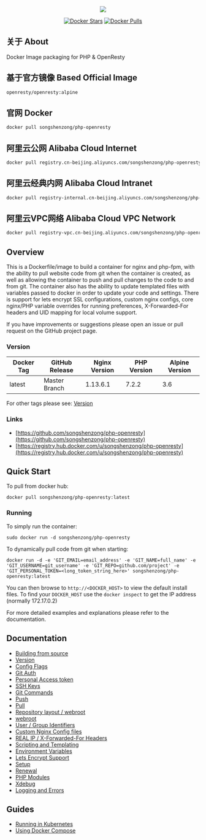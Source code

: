 <p align="center"><a href="https://songshenzong.com" target="_blank"><img src="https://songshenzong.com/images/logo.png"></a></p>

<p align="center">
<a href="https://hub.docker.com/r/songshenzong/php-openresty/"><img src="https://img.shields.io/docker/pulls/songshenzong/php-openresty.svg?style=flat-square" alt="Docker Stars"></a>
<a href="https://hub.docker.com/r/songshenzong/php-openresty/"><img src="https://img.shields.io/docker/stars/songshenzong/php-openresty.svg?style=flat-square" alt="Docker Pulls"></a>
</p>

## 关于 About
Docker Image packaging for PHP & OpenResty


## 基于官方镜像 Based Official Image

```bash
openresty/openresty:alpine
```


## 官网 Docker

```bash
docker pull songshenzong/php-openresty
```



## 阿里云公网 Alibaba Cloud Internet

```bash
docker pull registry.cn-beijing.aliyuncs.com/songshenzong/php-openresty
```



## 阿里云经典内网 Alibaba Cloud Intranet

```bash
docker pull registry-internal.cn-beijing.aliyuncs.com/songshenzong/php-openresty
```



## 阿里云VPC网络 Alibaba Cloud VPC Network

```bash
docker pull registry-vpc.cn-beijing.aliyuncs.com/songshenzong/php-openresty
```


## Overview
This is a Dockerfile/image to build a container for nginx and php-fpm, with the ability to pull website code from git when the container is created, as well as allowing the container to push and pull changes to the code to and from git. The container also has the ability to update templated files with variables passed to docker in order to update your code and settings. There is support for lets encrypt SSL configurations, custom nginx configs, core nginx/PHP variable overrides for running preferences, X-Forwarded-For headers and UID mapping for local volume support.

If you have improvements or suggestions please open an issue or pull request on the GitHub project page.

### Version
| Docker Tag | GitHub Release | Nginx Version | PHP Version | Alpine Version |
|-----|-------|-----|--------|--------|
| latest | Master Branch |1.13.6.1 | 7.2.2 | 3.6 |

For other tags please see: [Version](https://github.com/songshenzong/php-openresty/blob/master/docs/versioning.md)

### Links
- [https://github.com/songshenzong/php-openresty](https://github.com/songshenzong/php-openresty)
- [https://registry.hub.docker.com/u/songshenzong/php-openresty](https://registry.hub.docker.com/u/songshenzong/php-openresty)

## Quick Start
To pull from docker hub:
```
docker pull songshenzong/php-openresty:latest
```
### Running
To simply run the container:
```
sudo docker run -d songshenzong/php-openresty
```
To dynamically pull code from git when starting:
```
docker run -d -e 'GIT_EMAIL=email_address' -e 'GIT_NAME=full_name' -e 'GIT_USERNAME=git_username' -e 'GIT_REPO=github.com/project' -e 'GIT_PERSONAL_TOKEN=<long_token_string_here>' songshenzong/php-openresty:latest
```

You can then browse to ```http://<DOCKER_HOST>``` to view the default install files. To find your ```DOCKER_HOST``` use the ```docker inspect``` to get the IP address (normally 172.17.0.2)

For more detailed examples and explanations please refer to the documentation.
## Documentation

- [Building from source](https://github.com/songshenzong/php-openresty/blob/master/docs/building.md)
- [Version](https://github.com/songshenzong/php-openresty/blob/master/docs/versioning.md)
- [Config Flags](https://github.com/songshenzong/php-openresty/blob/master/docs/config_flags.md)
- [Git Auth](https://github.com/songshenzong/php-openresty/blob/master/docs/git_auth.md)
 - [Personal Access token](https://github.com/songshenzong/php-openresty/blob/master/docs/git_auth.md#personal-access-token)
 - [SSH Keys](https://github.com/songshenzong/php-openresty/blob/master/docs/git_auth.md#ssh-keys)
- [Git Commands](https://github.com/songshenzong/php-openresty/blob/master/docs/git_commands.md)
 - [Push](https://github.com/songshenzong/php-openresty/blob/master/docs/git_commands.md#push-code-to-git)
 - [Pull](https://github.com/songshenzong/php-openresty/blob/master/docs/git_commands.md#pull-code-from-git-refresh)
- [Repository layout / webroot](https://github.com/songshenzong/php-openresty/blob/master/docs/repo_layout.md)
 - [webroot](https://github.com/songshenzong/php-openresty/blob/master/docs/repo_layout.md#src--webroot)
- [User / Group Identifiers](https://github.com/songshenzong/php-openresty/blob/master/docs/UID_GID_Mapping.md)
- [Custom Nginx Config files](https://github.com/songshenzong/php-openresty/blob/master/docs/nginx_configs.md)
 - [REAL IP / X-Forwarded-For Headers](https://github.com/songshenzong/php-openresty/blob/master/docs/nginx_configs.md#real-ip--x-forwarded-for-headers)
- [Scripting and Templating](https://github.com/songshenzong/php-openresty/blob/master/docs/scripting_templating.md)
 - [Environment Variables](https://github.com/songshenzong/php-openresty/blob/master/docs/scripting_templating.md#using-environment-variables--templating)
- [Lets Encrypt Support](https://github.com/songshenzong/php-openresty/blob/master/docs/lets_encrypt.md)
 - [Setup](https://github.com/songshenzong/php-openresty/blob/master/docs/lets_encrypt.md#setup)
 - [Renewal](https://github.com/songshenzong/php-openresty/blob/master/docs/lets_encrypt.md#renewal)
- [PHP Modules](https://github.com/songshenzong/php-openresty/blob/master/docs/php_modules.md)
- [Xdebug](https://github.com/songshenzong/php-openresty/blob/master/docs/xdebug.md)
- [Logging and Errors](https://github.com/songshenzong/php-openresty/blob/master/docs/logs.md)

## Guides
- [Running in Kubernetes](https://github.com/songshenzong/php-openresty/blob/master/docs/guides/kubernetes.md)
- [Using Docker Compose](https://github.com/songshenzong/php-openresty/blob/master/docs/guides/docker_compose.md)
